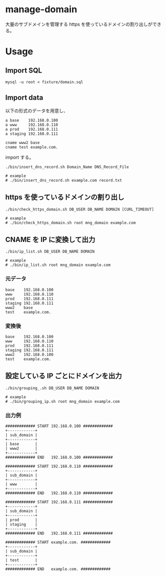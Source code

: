 manage-domain
=============

大量のサブドメインを管理する
https を使っているドメインの割り出しができる。

# Usage

## Import SQL

~~~~
mysql -u root < fixture/domain.sql
~~~~

## Import data

以下の形式のデータを用意し、

~~~~
a base    192.168.0.100
a www     192.168.0.110
a prod    192.168.0.111
a staging 192.168.0.111

cname www2 base
cname test example.com.

~~~~

import する。

~~~~
./bin/insert_dns_record.sh Domain_Name DNS_Record_File

# example
# ./bin/insert_dns_record.sh example.com record.txt
~~~~

## https を使っているドメインの割り出し

~~~~
./bin/check_https_domain.sh DB_USER DB_NAME DOMAIN [CURL_TIMEOUT]

# example
# ./bin/check_https_domain.sh root mng_domain example.com
~~~~

## CNAME を IP に変換して出力

~~~~
./bin/ip_list.sh DB_USER DB_NAME DOMAIN

# example
# ./bin/ip_list.sh root mng_domain example.com
~~~~

### 元データ

~~~~
base    192.168.0.100
www     192.168.0.110
prod    192.168.0.111
staging 192.168.0.111
www2    base
test    example.com.
~~~~

### 変換後

~~~~
base    192.168.0.100
www     192.168.0.110
prod    192.168.0.111
staging 192.168.0.111
www2    192.168.0.100
test    example.com.
~~~~

## 設定している IP ごとにドメインを出力

~~~~
./bin/grouping_.sh DB_USER DB_NAME DOMAIN

# example
# ./bin/grouping_ip.sh root mng_domain example.com
~~~~

### 出力例

~~~~
############# START 192.168.0.100 #############
+------------+
| sub_domain |
+------------+
| base       |
| www2       |
+------------+
############# END   192.168.0.100 #############

############# START 192.168.0.110 #############
+------------+
| sub_domain |
+------------+
| www        |
+------------+
############# END   192.168.0.110 #############

############# START 192.168.0.111 #############
+------------+
| sub_domain |
+------------+
| prod       |
| staging    |
+------------+
############# END   192.168.0.111 #############

############# START example.com. #############
+------------+
| sub_domain |
+------------+
| test       |
+------------+
############# END   example.com. #############
~~~~
